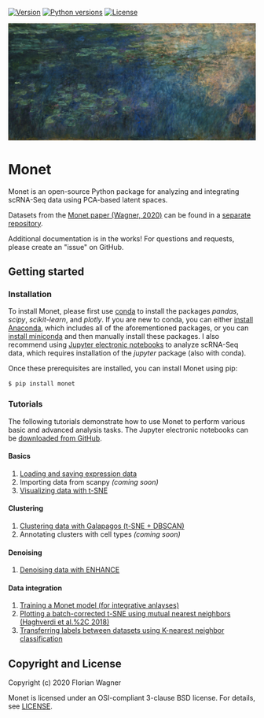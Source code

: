 [![Version][version-shield]][version-url]
[![Python versions][python-shield]][python-url]
[![License][license-shield]][license-url]

![Logo][logo]

# Monet

Monet is an open-source Python package for analyzing and integrating scRNA-Seq data using PCA-based latent spaces.

Datasets from the [Monet paper (Wagner, 2020)](https://www.biorxiv.org/content/10.1101/2020.06.08.140673v2) can be found in a [separate repository](https://github.com/flo-compbio/monet-paper).

Additional documentation is in the works! For questions and requests, please create an "issue" on GitHub.

## Getting started

### Installation

To install Monet, please first use [conda](https://docs.conda.io/en/latest/) to install the packages *pandas*, *scipy*, *scikit-learn*, and *plotly*. If you are new to conda, you can either [install Anaconda](https://docs.anaconda.com/anaconda/install/), which includes all of the aforementioned packages, or you can [install miniconda](https://docs.conda.io/en/latest/miniconda.html) and then manually install these packages. I also recommend using [Jupyter electronic notebooks](https://jupyter.org/) to analyze scRNA-Seq data, which requires installation of the *jupyter* package (also with conda).

Once these prerequisites are installed, you can install Monet using pip:

```sh
$ pip install monet
```

### Tutorials

The following tutorials demonstrate how to use Monet to perform various basic and advanced analysis tasks. The Jupyter electronic notebooks can be [downloaded from GitHub](https://github.com/flo-compbio/monet-tutorials).

#### Basics
1. [Loading and saving expression data](https://nbviewer.jupyter.org/github/flo-compbio/monet-tutorials/blob/master/010%20-%20Loading%20and%20saving%20expression%20data.ipynb)
2. Importing data from scanpy *(coming soon)*
3. [Visualizing data with t-SNE](https://nbviewer.jupyter.org/github/flo-compbio/monet-tutorials/blob/master/030%20-%20Visualizing%20data%20with%20t-SNE.ipynb)

#### Clustering
1. [Clustering data with Galapagos (t-SNE + DBSCAN)](https://nbviewer.jupyter.org/urls/dl.dropbox.com/s/purjoir090b911e/040%20-%20Clustering%20data%20with%20Galapagos%20%28t-SNE%20plus%20DBSCAN%29.ipynb)
2. Annotating clusters with cell types *(coming soon)*

#### Denoising
1. [Denoising data with ENHANCE](https://nbviewer.jupyter.org/github/flo-compbio/monet-tutorials/blob/master/060%20-%20Denoising%20data%20with%20ENHANCE.ipynb)

#### Data integration
1. [Training a Monet model (for integrative anlayses)](https://nbviewer.jupyter.org/github/flo-compbio/monet-tutorials/blob/master/070%20-%20Train%20a%20Monet%20model%20%28for%20integrative%20analyses%29.ipynb)
2. [Plotting a batch-corrected t-SNE using mutual nearest neighbors (Haghverdi et al.%2C 2018)](https://nbviewer.jupyter.org/github/flo-compbio/monet-tutorials/blob/master/080%20-%20Plot%20a%20batch-corrected%20t-SNE%20using%20mutual%20nearest%20neighbors%20%28Haghverdi%20et%20al.%2C%202018%29.ipynb)
3. [Transferring labels between datasets using K-nearest neighbor classification](https://nbviewer.jupyter.org/github/flo-compbio/monet-tutorials/blob/master/090%20-%20Label%20transfer%20using%20K-nearest%20neighbor%20classification.ipynb)


## Copyright and License

Copyright (c) 2020 Florian Wagner

Monet is licensed under an OSI-compliant 3-clause BSD license. For details, see [LICENSE](LICENSE).

<!-- MARKDOWN LINKS & IMAGES -->
<!-- https://www.markdownguide.org/basic-syntax/#reference-style-links -->
[version-shield]: https://img.shields.io/pypi/v/monet.svg
[version-url]: https://pypi.python.org/pypi/monet
[python-shield]: https://img.shields.io/pypi/pyversions/monet.svg
[python-url]: https://pypi.python.org/pypi/monet
[license-shield]: https://img.shields.io/pypi/l/monet.svg
[license-url]: https://github.com/flo-compbio/monet/blob/master/LICENSE
[logo]: images/monet_logo_25perc.jpg
